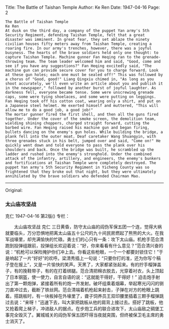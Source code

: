 Title: The Battle of Taishan Temple
Author: Ke Ren
Date: 1947-04-16
Page: 2

    The Battle of Taishan Temple
    Ke Ren
    At dusk on the third day, a company of the puppet Yan army's 5th Security Regiment, defending Taishan Temple, felt that a great disaster was imminent. In great fear, they set ablaze the ninety civilian houses fifty meters away from Taishan Temple, creating a roaring fire. In our army's trenches, however, there was a joyful busyness. The hearts of the brave soldiers held only one thought: to capture Taishan Temple. Machine gunner Fan Heqing ran to the grenade-throwing team. The team leader welcomed him and said, "Good, come and see if you have any suggestions?" Fan Heqing excitedly said, "The machine gun can provide secure cover for you to charge forward. Look at these gun holes; each one must be sealed off!" This was followed by a chorus of "Good, good!" Liang Qingxiu chimed in, "As long as you shoot accurately, we'll even write an article about you and publish it in the newspaper," followed by another burst of joyful laughter. As darkness fell, everyone became tense. Some were unscrewing grenade caps, some were tying shoelaces, and some were putting on leggings. Fan Heqing took off his cotton coat, wearing only a shirt, and put on a Japanese steel helmet. He exerted himself and muttered, "This will allow me to do a good job, a good job!"
    The mortar gunner fired the first shell, and then all the guns fired together. Under the cover of the smoke screen, the demolition team, wielding shining choppers, charged straight forward, cutting the barbed wire. Fan Heqing raised his machine gun and began firing, bullets dancing on the enemy's gun holes. While building the bridge, a plank fell into the outer moat. Deaf caretaker Wang Shuangyin, with three grenades stuck in his belt, jumped over and said, "Come on!" He quickly went down and told everyone to pass the plank over his shoulders and back. Once the bridge was built, he scrambled up the ladder and rushed into the enemy's stronghold. Under the combined attack of the infantry, artillery, and engineers, the enemy's bunkers and fortifications at Taishan Temple were completely destroyed. The puppet Yan army's 5th Security Regiment in Yicheng County was so frightened that they broke out that night, but they were ultimately annihilated by the brave soldiers who defended Chairman Mao.



<hr /> 

Original: 


### 太山庙攻坚战
克仁
1947-04-16
第2版()
专栏：

　　太山庙攻坚战
    克仁
    三日黄昏，防守太山庙的阎伪军保五团一个连，觉得大祸就要临头，万分恐惧地把离太山庙五十公尺的九十间民房燃起了熊熊的大火。在我军战壕里，却充满愉快的忙碌。勇士们的心只有一条：攻下太山庙。机枪手范合清跑到投弹组跟前，投弹组长欢迎着说：“好，你来看看有什么意见？”范合清兴奋的说：“机枪可以保险掩护你们冲上去。你看这些枪眼，一个一个都要封锁住它！”于是响起了一片“好好”的欢呼。梁清秀插上一句说：“只要你打的准，还为你写个稿子登在报上”，又是一片愉快的笑声。天黑了，大家都紧张起来。有的拧手榴弹盖子，有的挽鞋带子，有的在打着绑腿。范合清把棉衣脱去，光穿着衬衣，头上顶起了日本钢盔，使一使力，自言自语的说：“这就能干得好，干得好！”
    迫击炮手射出了第一颗炮弹，紧接着所有的炮一齐发射。破坏组乘着烟幕，举起寒光闪闪的铡刀直冲过去，截断了铁丝网。范合清端着机枪起来射击，子弹在对方的枪眼上跳着。搭跳板时，有一块板掉在外壕里了，聋子饲养员王双印腰里插着三颗手榴弹跳过去说：“来呀！”迅速下去，叫大家把跳板从他的肩背上接过去。搭好了跳板，他又抢着爬上梯子，冲进敌人的据点。在步炮工兵的联合进攻下，太山庙敌之碉堡工事完全毁灭了。翼城城关的阎伪军保五团吓得当夜就突围，但终被保卫毛主席的勇士消灭了。
